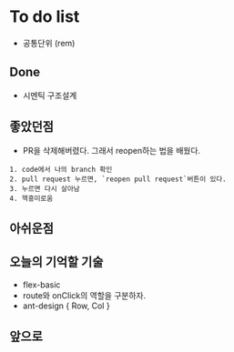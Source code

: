 # To do list
- 공통단위 (rem)

## Done
- 시멘틱 구조설계

## 좋았던점
- PR을 삭제해버렸다. 그래서 reopen하는 법을 배웠다.
```
1. code에서 나의 branch 확인
2. pull request 누르면, `reopen pull request`버튼이 있다.
3. 누르면 다시 살아남
4. 핵흥미로움
```

## 아쉬운점

## 오늘의 기억할 기술
- flex-basic
- route와 onClick의 역할을 구분하자.
- ant-design { Row, Col }

## 앞으로